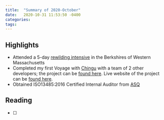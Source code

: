 ```yaml
---
title:  "Summary of 2020-October"
date:   2020-10-31 11:53:50 -0400
categories:
tags:
---
```

## Highlights
- Attended a 5-day [rewilding intensive](https://micahmortali.com/rewilding/) in the Berkshires of Western Massachusetts
- Completed my first Voyage with [Chingu](https://chingu.io) with a team of 2 other developers; the project can be [found here](https://github.com/chingu-voyages/v23-toucans-team-02). Live website of the project can be [found here](https://v23weather.netlify.app/).
- Obtained ISO13485:2016 Certified Internal Auditor from [ASQ](https://asq.org)

## Reading
- [ ]
